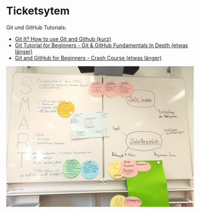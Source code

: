 # Ticketsytem

Git und GitHub Tutorials:

* [Git It? How to use Git and Github \(kurz\)](https://www.youtube.com/watch?v=HkdAHXoRtos)
* [Git Tutorial for Beginners - Git & GitHub Fundamentals In Depth \(etwas länger\)](https://www.youtube.com/watch?v=DVRQoVRzMIY)
* [Git and GitHub for Beginners - Crash Course \(etwas länger\)](https://www.youtube.com/watch?v=RGOj5yH7evk)

![Tafelbild vom 1.10.2020](.gitbook/assets/img-20201001-wa0002.jpg)

